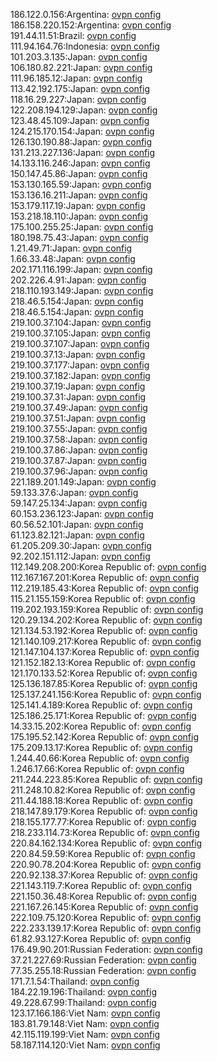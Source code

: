 186.122.0.156:Argentina: [ovpn config](vpn/186_122_0_156.ovpn)  
186.158.220.152:Argentina: [ovpn config](vpn/186_158_220_152.ovpn)  
191.44.11.51:Brazil: [ovpn config](vpn/191_44_11_51.ovpn)  
111.94.164.76:Indonesia: [ovpn config](vpn/111_94_164_76.ovpn)  
101.203.3.135:Japan: [ovpn config](vpn/101_203_3_135.ovpn)  
106.180.82.221:Japan: [ovpn config](vpn/106_180_82_221.ovpn)  
111.96.185.12:Japan: [ovpn config](vpn/111_96_185_12.ovpn)  
113.42.192.175:Japan: [ovpn config](vpn/113_42_192_175.ovpn)  
118.16.29.227:Japan: [ovpn config](vpn/118_16_29_227.ovpn)  
122.208.194.129:Japan: [ovpn config](vpn/122_208_194_129.ovpn)  
123.48.45.109:Japan: [ovpn config](vpn/123_48_45_109.ovpn)  
124.215.170.154:Japan: [ovpn config](vpn/124_215_170_154.ovpn)  
126.130.190.88:Japan: [ovpn config](vpn/126_130_190_88.ovpn)  
131.213.227.136:Japan: [ovpn config](vpn/131_213_227_136.ovpn)  
14.133.116.246:Japan: [ovpn config](vpn/14_133_116_246.ovpn)  
150.147.45.86:Japan: [ovpn config](vpn/150_147_45_86.ovpn)  
153.130.165.59:Japan: [ovpn config](vpn/153_130_165_59.ovpn)  
153.136.16.211:Japan: [ovpn config](vpn/153_136_16_211.ovpn)  
153.179.117.19:Japan: [ovpn config](vpn/153_179_117_19.ovpn)  
153.218.18.110:Japan: [ovpn config](vpn/153_218_18_110.ovpn)  
175.100.255.25:Japan: [ovpn config](vpn/175_100_255_25.ovpn)  
180.198.75.43:Japan: [ovpn config](vpn/180_198_75_43.ovpn)  
1.21.49.71:Japan: [ovpn config](vpn/1_21_49_71.ovpn)  
1.66.33.48:Japan: [ovpn config](vpn/1_66_33_48.ovpn)  
202.171.116.199:Japan: [ovpn config](vpn/202_171_116_199.ovpn)  
202.226.4.91:Japan: [ovpn config](vpn/202_226_4_91.ovpn)  
218.110.193.149:Japan: [ovpn config](vpn/218_110_193_149.ovpn)  
218.46.5.154:Japan: [ovpn config](vpn/218_46_5_154.ovpn)  
218.46.5.154:Japan: [ovpn config](vpn/218_46_5_154.ovpn)  
219.100.37.104:Japan: [ovpn config](vpn/219_100_37_104.ovpn)  
219.100.37.105:Japan: [ovpn config](vpn/219_100_37_105.ovpn)  
219.100.37.107:Japan: [ovpn config](vpn/219_100_37_107.ovpn)  
219.100.37.13:Japan: [ovpn config](vpn/219_100_37_13.ovpn)  
219.100.37.177:Japan: [ovpn config](vpn/219_100_37_177.ovpn)  
219.100.37.182:Japan: [ovpn config](vpn/219_100_37_182.ovpn)  
219.100.37.19:Japan: [ovpn config](vpn/219_100_37_19.ovpn)  
219.100.37.31:Japan: [ovpn config](vpn/219_100_37_31.ovpn)  
219.100.37.49:Japan: [ovpn config](vpn/219_100_37_49.ovpn)  
219.100.37.51:Japan: [ovpn config](vpn/219_100_37_51.ovpn)  
219.100.37.55:Japan: [ovpn config](vpn/219_100_37_55.ovpn)  
219.100.37.58:Japan: [ovpn config](vpn/219_100_37_58.ovpn)  
219.100.37.86:Japan: [ovpn config](vpn/219_100_37_86.ovpn)  
219.100.37.87:Japan: [ovpn config](vpn/219_100_37_87.ovpn)  
219.100.37.96:Japan: [ovpn config](vpn/219_100_37_96.ovpn)  
221.189.201.149:Japan: [ovpn config](vpn/221_189_201_149.ovpn)  
59.133.37.6:Japan: [ovpn config](vpn/59_133_37_6.ovpn)  
59.147.25.134:Japan: [ovpn config](vpn/59_147_25_134.ovpn)  
60.153.236.123:Japan: [ovpn config](vpn/60_153_236_123.ovpn)  
60.56.52.101:Japan: [ovpn config](vpn/60_56_52_101.ovpn)  
61.123.82.121:Japan: [ovpn config](vpn/61_123_82_121.ovpn)  
61.205.209.30:Japan: [ovpn config](vpn/61_205_209_30.ovpn)  
92.202.151.112:Japan: [ovpn config](vpn/92_202_151_112.ovpn)  
112.149.208.200:Korea Republic of: [ovpn config](vpn/112_149_208_200.ovpn)  
112.167.167.201:Korea Republic of: [ovpn config](vpn/112_167_167_201.ovpn)  
112.219.185.43:Korea Republic of: [ovpn config](vpn/112_219_185_43.ovpn)  
115.21.155.159:Korea Republic of: [ovpn config](vpn/115_21_155_159.ovpn)  
119.202.193.159:Korea Republic of: [ovpn config](vpn/119_202_193_159.ovpn)  
120.29.134.202:Korea Republic of: [ovpn config](vpn/120_29_134_202.ovpn)  
121.134.53.192:Korea Republic of: [ovpn config](vpn/121_134_53_192.ovpn)  
121.140.109.217:Korea Republic of: [ovpn config](vpn/121_140_109_217.ovpn)  
121.147.104.137:Korea Republic of: [ovpn config](vpn/121_147_104_137.ovpn)  
121.152.182.13:Korea Republic of: [ovpn config](vpn/121_152_182_13.ovpn)  
121.170.133.52:Korea Republic of: [ovpn config](vpn/121_170_133_52.ovpn)  
125.136.187.85:Korea Republic of: [ovpn config](vpn/125_136_187_85.ovpn)  
125.137.241.156:Korea Republic of: [ovpn config](vpn/125_137_241_156.ovpn)  
125.141.4.189:Korea Republic of: [ovpn config](vpn/125_141_4_189.ovpn)  
125.186.25.171:Korea Republic of: [ovpn config](vpn/125_186_25_171.ovpn)  
14.33.15.202:Korea Republic of: [ovpn config](vpn/14_33_15_202.ovpn)  
175.195.52.142:Korea Republic of: [ovpn config](vpn/175_195_52_142.ovpn)  
175.209.13.17:Korea Republic of: [ovpn config](vpn/175_209_13_17.ovpn)  
1.244.40.66:Korea Republic of: [ovpn config](vpn/1_244_40_66.ovpn)  
1.246.17.66:Korea Republic of: [ovpn config](vpn/1_246_17_66.ovpn)  
211.244.223.85:Korea Republic of: [ovpn config](vpn/211_244_223_85.ovpn)  
211.248.10.82:Korea Republic of: [ovpn config](vpn/211_248_10_82.ovpn)  
211.44.188.18:Korea Republic of: [ovpn config](vpn/211_44_188_18.ovpn)  
218.147.89.179:Korea Republic of: [ovpn config](vpn/218_147_89_179.ovpn)  
218.155.177.77:Korea Republic of: [ovpn config](vpn/218_155_177_77.ovpn)  
218.233.114.73:Korea Republic of: [ovpn config](vpn/218_233_114_73.ovpn)  
220.84.162.134:Korea Republic of: [ovpn config](vpn/220_84_162_134.ovpn)  
220.84.59.59:Korea Republic of: [ovpn config](vpn/220_84_59_59.ovpn)  
220.90.78.204:Korea Republic of: [ovpn config](vpn/220_90_78_204.ovpn)  
220.92.138.37:Korea Republic of: [ovpn config](vpn/220_92_138_37.ovpn)  
221.143.119.7:Korea Republic of: [ovpn config](vpn/221_143_119_7.ovpn)  
221.150.36.48:Korea Republic of: [ovpn config](vpn/221_150_36_48.ovpn)  
221.167.26.145:Korea Republic of: [ovpn config](vpn/221_167_26_145.ovpn)  
222.109.75.120:Korea Republic of: [ovpn config](vpn/222_109_75_120.ovpn)  
222.233.139.17:Korea Republic of: [ovpn config](vpn/222_233_139_17.ovpn)  
61.82.93.127:Korea Republic of: [ovpn config](vpn/61_82_93_127.ovpn)  
176.49.90.201:Russian Federation: [ovpn config](vpn/176_49_90_201.ovpn)  
37.21.227.69:Russian Federation: [ovpn config](vpn/37_21_227_69.ovpn)  
77.35.255.18:Russian Federation: [ovpn config](vpn/77_35_255_18.ovpn)  
171.7.1.54:Thailand: [ovpn config](vpn/171_7_1_54.ovpn)  
184.22.19.196:Thailand: [ovpn config](vpn/184_22_19_196.ovpn)  
49.228.67.99:Thailand: [ovpn config](vpn/49_228_67_99.ovpn)  
123.17.166.186:Viet Nam: [ovpn config](vpn/123_17_166_186.ovpn)  
183.81.79.148:Viet Nam: [ovpn config](vpn/183_81_79_148.ovpn)  
42.115.119.199:Viet Nam: [ovpn config](vpn/42_115_119_199.ovpn)  
58.187.114.120:Viet Nam: [ovpn config](vpn/58_187_114_120.ovpn)  
